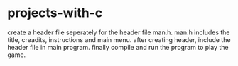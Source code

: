# projects-with-c
create a header file seperately for the header file man.h.
man.h includes the title, creadits, instructions and main menu.
after creating header, include the header file in main program.
finally compile and run the program to play the game.
